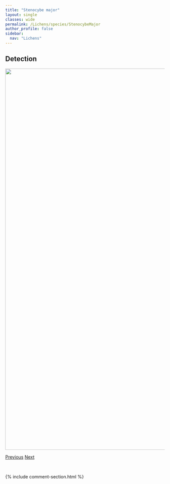 ```yaml
---
title: "Stenocybe major"
layout: single
classes: wide
permalink: /Lichens/species/StenocybeMajor
author_profile: false
sidebar:
  nav: "Lichens"
---
```


<h2>Detection</h2>

<a href="https://drive.google.com/uc?export=view&id=1muuTxdknkh4hzH2HJWHAD8OEVR8r4PwO">
<img src="https://drive.google.com/uc?export=view&id=1muuTxdknkh4hzH2HJWHAD8OEVR8r4PwO" height = "1200" width = "800">
</a>


<a href="/DevelopmentWebsite/Lichens/species/SquamarinaCartilaginea" class="pagination--pager" title="Squamarina cartilaginea">Previous</a> <a href="/DevelopmentWebsite/Lichens/species/StenocybePullatula" class="pagination--pager" title="Stenocybe pullatula">Next</a>

<p>&nbsp;</p>

{% include comment-section.html %}
